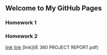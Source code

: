 ## Welcome to My GitHub Pages


### Homework 1
### Homework 2


[link](https://moodle.boun.edu.tr/login/)
[link](hw2.html)
[link](IE 360 PROJECT REPORT.pdf)
